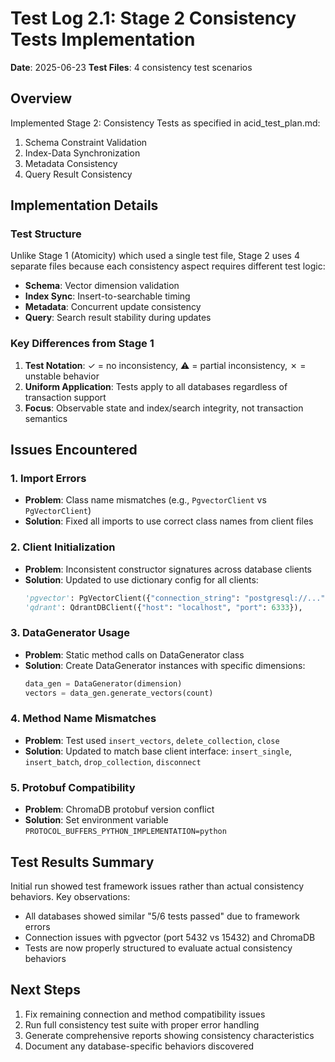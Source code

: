# Test Log 2.1: Stage 2 Consistency Tests Implementation
**Date**: 2025-06-23
**Test Files**: 4 consistency test scenarios

## Overview
Implemented Stage 2: Consistency Tests as specified in acid_test_plan.md:
1. Schema Constraint Validation
2. Index-Data Synchronization  
3. Metadata Consistency
4. Query Result Consistency

## Implementation Details

### Test Structure
Unlike Stage 1 (Atomicity) which used a single test file, Stage 2 uses 4 separate files because each consistency aspect requires different test logic:
- **Schema**: Vector dimension validation
- **Index Sync**: Insert-to-searchable timing
- **Metadata**: Concurrent update consistency
- **Query**: Search result stability during updates

### Key Differences from Stage 1
1. **Test Notation**: ✓ = no inconsistency, ⚠ = partial inconsistency, ✗ = unstable behavior
2. **Uniform Application**: Tests apply to all databases regardless of transaction support
3. **Focus**: Observable state and index/search integrity, not transaction semantics

## Issues Encountered

### 1. Import Errors
- **Problem**: Class name mismatches (e.g., `PgvectorClient` vs `PgVectorClient`)
- **Solution**: Fixed all imports to use correct class names from client files

### 2. Client Initialization
- **Problem**: Inconsistent constructor signatures across database clients
- **Solution**: Updated to use dictionary config for all clients:
  ```python
  'pgvector': PgVectorClient({"connection_string": "postgresql://..."}),
  'qdrant': QdrantDBClient({"host": "localhost", "port": 6333}),
  ```

### 3. DataGenerator Usage
- **Problem**: Static method calls on DataGenerator class
- **Solution**: Create DataGenerator instances with specific dimensions:
  ```python
  data_gen = DataGenerator(dimension)
  vectors = data_gen.generate_vectors(count)
  ```

### 4. Method Name Mismatches
- **Problem**: Test used `insert_vectors`, `delete_collection`, `close`
- **Solution**: Updated to match base client interface: `insert_single`, `insert_batch`, `drop_collection`, `disconnect`

### 5. Protobuf Compatibility
- **Problem**: ChromaDB protobuf version conflict
- **Solution**: Set environment variable `PROTOCOL_BUFFERS_PYTHON_IMPLEMENTATION=python`

## Test Results Summary
Initial run showed test framework issues rather than actual consistency behaviors. Key observations:
- All databases showed similar "5/6 tests passed" due to framework errors
- Connection issues with pgvector (port 5432 vs 15432) and ChromaDB
- Tests are now properly structured to evaluate actual consistency behaviors

## Next Steps
1. Fix remaining connection and method compatibility issues
2. Run full consistency test suite with proper error handling
3. Generate comprehensive reports showing consistency characteristics
4. Document any database-specific behaviors discovered